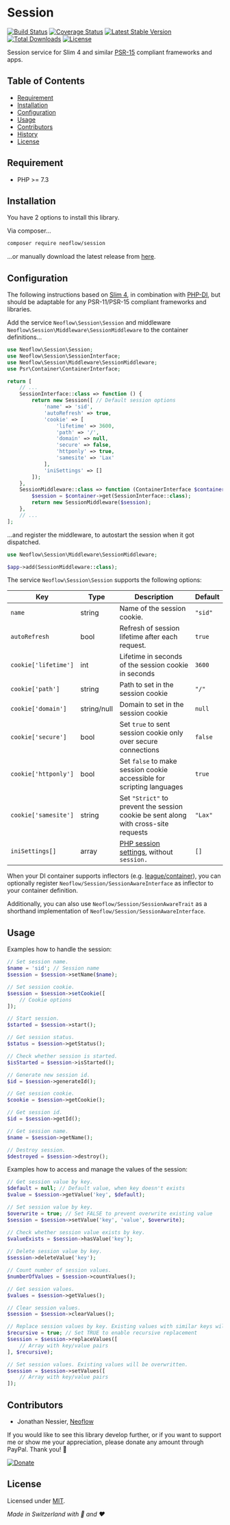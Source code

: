# Session
[![Build Status](https://travis-ci.org/Neoflow/Session.svg?branch=master&service=github)](https://travis-ci.org/Neoflow/Session)
[![Coverage Status](https://coveralls.io/repos/github/Neoflow/Session/badge.svg?branch=master&service=github)](https://coveralls.io/github/Neoflow/Session?branch=master)
[![Latest Stable Version](https://poser.pugx.org/neoflow/session/v?service=github)](https://packagist.org/packages/neoflow/session)
[![Total Downloads](https://poser.pugx.org/neoflow/session/downloads?service=github)](//packagist.org/packages/neoflow/session)
[![License](https://poser.pugx.org/neoflow/session/license?service=github)](https://packagist.org/packages/neoflow/session)

Session service for Slim 4 and similar [PSR-15](https://www.php-fig.org/psr/psr-15/) compliant frameworks and apps.

## Table of Contents
- [Requirement](#requirement)
- [Installation](#installation)
- [Configuration](#configuration)
- [Usage](#usage)
- [Contributors](#contributors)
- [History](#history)
- [License](#license)

## Requirement
* PHP >= 7.3

## Installation
You have 2 options to install this library.

Via composer...
```bash
composer require neoflow/session
```
...or manually download the latest release from [here](https://github.com/Neoflow/Session/releases/).

## Configuration
The following instructions based on [Slim 4](http://www.slimframework.com), in combination with
 [PHP-DI](https://php-di.org), but should be adaptable for any PSR-11/PSR-15 compliant frameworks and libraries.

Add the service `Neoflow\Session\Session` and middleware `Neoflow\Session\Middleware\SessionMiddleware`
 to the container definitions...
```php
use Neoflow\Session\Session;
use Neoflow\Session\SessionInterface;
use Neoflow\Session\Middleware\SessionMiddleware;
use Psr\Container\ContainerInterface;

return [
    // ...
    SessionInterface::class => function () {
        return new Session([ // Default session options
            'name' => 'sid',
            'autoRefresh' => true,
            'cookie' => [
                'lifetime' => 3600,
                'path' => '/',
                'domain' => null,
                'secure' => false,
                'httponly' => true,
                'samesite' => 'Lax'
            ],
            'iniSettings' => []
        ]);
    },
    SessionMiddleware::class => function (ContainerInterface $container) {
        $session = $container->get(SessionInterface::class);
        return new SessionMiddleware($session);
    },
    // ...
];
```
...and register the middleware, to autostart the session when it got dispatched. 
```php
use Neoflow\Session\Middleware\SessionMiddleware;

$app->add(SessionMiddleware::class);
```

The service `Neoflow\Session\Session` supports the following options:

| Key | Type | Description | Default |
|---|---|---|---|
| `name` | string | Name of the session cookie. | `"sid"` |
| `autoRefresh` | bool | Refresh of session lifetime after each request. | `true` |
| `cookie['lifetime']` | int | Lifetime in seconds of the session cookie in seconds | `3600` |
| `cookie['path']` | string | Path to set in the session cookie | `"/"` |
| `cookie['domain']` | string/null | Domain to set in the session cookie | `null` |
| `cookie['secure']` | bool | Set `true` to sent session cookie only  over secure connections | `false` |
| `cookie['httponly']` | bool | Set `false` to make session cookie accessible for scripting languages | `true` |
| `cookie['samesite']` | string | Set `"Strict"` to prevent the session cookie be sent along with cross-site requests | `"Lax"` |
| `iniSettings[]` | array | [PHP session settings](https://www.php.net/manual/en/session.configuration.php), without `session.` | `[]` |

When your DI container supports inflectors (e.g. [league/container](https://container.thephpleague.com/3.x/inflectors/)),
 you can optionally register `Neoflow/Session/SessionAwareInterface` as inflector to your container definition.

Additionally, you can also use `Neoflow/Session/SessionAwareTrait` as a shorthand implementation of
 `Neoflow/Session/SessionAwareInterface`.

## Usage
Examples how to handle the session:
```php
// Set session name.
$name = 'sid'; // Session name
$session = $session->setName($name);

// Set session cookie.
$session = $session->setCookie([
    // Cookie options
]);

// Start session.
$started = $session->start();

// Get session status.
$status = $session->getStatus();

// Check whether session is started.
$isStarted = $session->isStarted();

// Generate new session id.
$id = $session->generateId();

// Get session cookie.
$cookie = $session->getCookie();

// Get session id.
$id = $session->getId();

// Get session name.
$name = $session->getName();

// Destroy session.
$destroyed = $session->destroy();
```

Examples how to access and manage the values of the session:
```php
// Get session value by key.
$default = null; // Default value, when key doesn't exists
$value = $session->getValue('key', $default);

// Set session value by key.
$overwrite = true; // Set FALSE to prevent overwrite existing value
$session = $session->setValue('key', 'value', $overwrite);

// Check whether session value exists by key.
$valueExists = $session->hasValue('key');
   
// Delete session value by key.
$session->deleteValue('key');

// Count number of session values.
$numberOfValues = $session->countValues();

// Get session values.
$values = $session->getValues();

// Clear session values.
$session = $session->clearValues();

// Replace session values by key. Existing values with similar keys will be overwritten.
$recursive = true; // Set TRUE to enable recursive replacement
$session = $session->replaceValues([
    // Array with key/value pairs
], $recursive);

// Set session values. Existing values will be overwritten.
$session = $session->setValues([
    // Array with key/value pairs
]);
```

## Contributors
* Jonathan Nessier, [Neoflow](https://www.neoflow.ch)

If you would like to see this library develop further, or if you want to support me or show me your appreciation, please
 donate any amount through PayPal. Thank you! :beers:
 
[![Donate](https://img.shields.io/badge/Donate-paypal-blue)](https://www.paypal.me/JonathanNessier)

## License
Licensed under [MIT](LICENSE). 

*Made in Switzerland with :cheese: and :heart:*